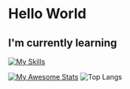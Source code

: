 # Hello World

## I'm currently learning

[![My Skills](https://skillicons.dev/icons?i=html,css,js,jquery,react,nodejs,php,tailwind)](https://skillicons.dev)


[![My Awesome Stats](https://awesome-github-stats.azurewebsites.net/user-stats/naalt0?cardType=level-alternate&theme=github-dark&preferLogin=false&Border=0F6ADD)](https://git.io/awesome-stats-card) ![Top Langs](https://github-readme-stats.vercel.app/api/top-langs/?naalt0=anuraghazra&size_weight=0.5&count_weight=0.5_theme=dark)
